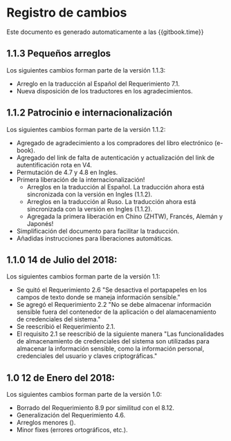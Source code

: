 # Registro de cambios

Este documento es generado automaticamente a las {{gitbook.time}}

## 1.1.3 Pequeños arreglos
Los siguientes cambios forman parte de la versión 1.1.3:

- Arreglo en la traducción al Español del Requerimiento 7.1.
- Nueva disposición de los traductores en los agradecimientos.

## 1.1.2 Patrocinio e internacionalización
Los siguientes cambios forman parte de la versión 1.1.2:

- Agregado de agradecimiento a los compradores del libro electrónico (e-book).
- Agregado del link de falta de autenticación y actualización del link de autentificación rota en V4.
- Permutación de 4.7 y 4.8 en Ingles.
- Primera liberación de la internacionalización!
  - Arreglos en la traducción al Español. La traducción ahora está sincronizada con la versión en Ingles (1.1.2).
  - Arreglos en la traducción al Ruso. La traducción ahora está sincronizada con la versión en Ingles (1.1.2).
  - Agregada la primera liberación en Chino (ZHTW), Francés, Alemán y Japonés!
- Simplificación del documento para facilitar la traducción.
- Añadidas instrucciones para liberaciones automáticas.

## 1.1.0 14 de Julio del 2018:
Los siguientes cambios forman parte de la versión 1.1:

- Se quitó el Requerimiento 2.6 "Se desactiva el portapapeles en los campos de texto donde se maneja información sensible."
- Se agregó el Requerimiento 2.2 "No se debe almacenar información sensible fuera del contenedor de la aplicación o del alamacenamiento de credenciales del sistema."
- Se reescribió el Requerimiento 2.1.
- El requisito 2.1 se reescribió de la siguiente manera "Las funcionalidades de almacenamiento de credenciales del sistema son utilizadas para almacenar la información sensible, como la información personal, credenciales del usuario y claves criptográficas."

## 1.0 12 de Enero del 2018:
Los siguientes cambios forman parte de la versión 1.0:
- Borrado del Requerimiento 8.9 por similitud con el 8.12.
- Generalización del Requerimiento 4.6.
- Arreglos menores ().
- Minor fixes (errores ortográficos, etc.).
